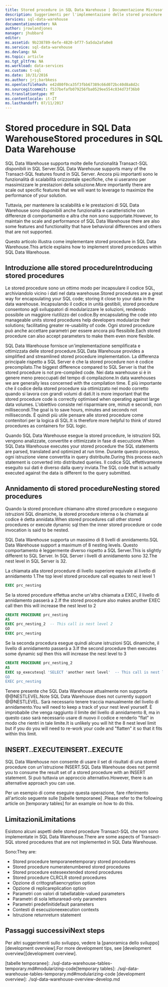 ```yaml
---
title: Stored procedure in SQL Data Warehouse | Documentazione Microsoft
description: Suggerimenti per l'implementazione delle stored procedure in Azure SQL Data Warehouse per lo sviluppo di soluzioni.
services: sql-data-warehouse
documentationcenter: NA
author: jrowlandjones
manager: jhubbard
editor: 
ms.assetid: 9b238789-6efe-4820-bf77-5a5da2afa0e8
ms.service: sql-data-warehouse
ms.devlang: NA
ms.topic: article
ms.tgt_pltfrm: NA
ms.workload: data-services
ms.custom: t-sql
ms.date: 10/31/2016
ms.author: jrj;barbkess
ms.openlocfilehash: e42d80f0ca35f3fbb67389c66d072bc40d8a8d2c
ms.sourcegitcommit: f537befafb079256fba0529ee554c034d73f36b0
ms.translationtype: MT
ms.contentlocale: it-IT
ms.lasthandoff: 07/11/2017
---
```

# <a name="stored-procedures-in-sql-data-warehouse"></a><span data-ttu-id="77a49-103">Stored procedure in SQL Data Warehouse</span><span class="sxs-lookup"><span data-stu-id="77a49-103">Stored procedures in SQL Data Warehouse</span></span>
<span data-ttu-id="77a49-104">SQL Data Warehouse supporta molte delle funzionalità Transact-SQL disponibili in SQL Server.</span><span class="sxs-lookup"><span data-stu-id="77a49-104">SQL Data Warehouse supports many of the Transact-SQL features found in SQL Server.</span></span> <span data-ttu-id="77a49-105">Ancora più importanti sono le funzionalità di scalabilità orizzontale specifiche, che si useranno per massimizzare le prestazioni della soluzione.</span><span class="sxs-lookup"><span data-stu-id="77a49-105">More importantly there are scale out specific features that we will want to leverage to maximize the performance of your solution.</span></span>

<span data-ttu-id="77a49-106">Tuttavia, per mantenere la scalabilità e le prestazioni di SQL Data Warehouse sono disponibili anche funzionalità e caratteristiche con differenze di comportamento e altra che non sono supportate.</span><span class="sxs-lookup"><span data-stu-id="77a49-106">However, to maintain the scale and performance of SQL Data Warehouse there are also some features and functionality that have behavioral differences and others that are not supported.</span></span>

<span data-ttu-id="77a49-107">Questo articolo illustra come implementare stored procedure in SQL Data Warehouse.</span><span class="sxs-lookup"><span data-stu-id="77a49-107">This article explains how to implement stored procedures within SQL Data Warehouse.</span></span>

## <a name="introducing-stored-procedures"></a><span data-ttu-id="77a49-108">Introduzione alle stored procedure</span><span class="sxs-lookup"><span data-stu-id="77a49-108">Introducing stored procedures</span></span>
<span data-ttu-id="77a49-109">Le stored procedure sono un ottimo modo per incapsulare il codice SQL, archiviandolo vicino i dati nel data warehouse.</span><span class="sxs-lookup"><span data-stu-id="77a49-109">Stored procedures are a great way for encapsulating your SQL code; storing it close to your data in the data warehouse.</span></span> <span data-ttu-id="77a49-110">Incapsulando il codice in unità gestibili, stored procedure consentono agli sviluppatori di modularizzare le soluzioni, rendendo possibile un maggiore riutilizzo del codice.</span><span class="sxs-lookup"><span data-stu-id="77a49-110">By encapsulating the code into manageable units stored procedures help developers modularize their solutions; facilitating greater re-usability of code.</span></span> <span data-ttu-id="77a49-111">Ogni stored procedure può anche accettare parametri per essere ancora più flessibile.</span><span class="sxs-lookup"><span data-stu-id="77a49-111">Each stored procedure can also accept parameters to make them even more flexible.</span></span>

<span data-ttu-id="77a49-112">SQL Data Warehouse fornisce un'implementazione semplificata e ottimizzata delle stored procedure.</span><span class="sxs-lookup"><span data-stu-id="77a49-112">SQL Data Warehouse provides a simplified and streamlined stored procedure implementation.</span></span> <span data-ttu-id="77a49-113">La differenza principale rispetto a SQL Server è che la stored procedure non è codice precompilato.</span><span class="sxs-lookup"><span data-stu-id="77a49-113">The biggest difference compared to SQL Server is that the stored procedure is not pre-compiled code.</span></span> <span data-ttu-id="77a49-114">Nei data warehouse si è in genere meno preoccupati del tempo di compilazione.</span><span class="sxs-lookup"><span data-stu-id="77a49-114">In data warehouses we are generally less concerned with the compilation time.</span></span> <span data-ttu-id="77a49-115">È più importante che il codice della stored procedure sia ottimizzato nel modo corretto quando si lavora con grandi volumi di dati.</span><span class="sxs-lookup"><span data-stu-id="77a49-115">It is more important that the stored procedure code is correctly optimised when operating against large data volumes.</span></span> <span data-ttu-id="77a49-116">L'obiettivo consiste nel risparmiare ore, minuti e secondi, non millisecondi.</span><span class="sxs-lookup"><span data-stu-id="77a49-116">The goal is to save hours, minutes and seconds not milliseconds.</span></span> <span data-ttu-id="77a49-117">È quindi più utile pensare alle stored procedure come contenitori per la logica di SQL.</span><span class="sxs-lookup"><span data-stu-id="77a49-117">It is therefore more helpful to think of stored procedures as containers for SQL logic.</span></span>     

<span data-ttu-id="77a49-118">Quando SQL Data Warehouse esegue la stored procedure, le istruzioni SQL vengono analizzate, convertite e ottimizzate in fase di esecuzione.</span><span class="sxs-lookup"><span data-stu-id="77a49-118">When SQL Data Warehouse executes your stored procedure the SQL statements are parsed, translated and optimized at run time.</span></span> <span data-ttu-id="77a49-119">Durante questo processo, ogni istruzione viene convertita in query distribuite.</span><span class="sxs-lookup"><span data-stu-id="77a49-119">During this process each statement is converted into distributed queries.</span></span> <span data-ttu-id="77a49-120">Il codice SQL effettivamente eseguito sui dati è diverso dalla query inviata.</span><span class="sxs-lookup"><span data-stu-id="77a49-120">The SQL code that is actually executed against the data is different to the query submitted.</span></span>

## <a name="nesting-stored-procedures"></a><span data-ttu-id="77a49-121">Annidamento di stored procedure</span><span class="sxs-lookup"><span data-stu-id="77a49-121">Nesting stored procedures</span></span>
<span data-ttu-id="77a49-122">Quando la stored procedure chiamano altre stored procedure o eseguono istruzioni SQL dinamiche, la stored procedure interna o la chiamata al codice è detta annidata.</span><span class="sxs-lookup"><span data-stu-id="77a49-122">When stored procedures call other stored procedures or execute dynamic sql then the inner stored procedure or code invocation is said to be nested.</span></span>

<span data-ttu-id="77a49-123">SQL Data Warehouse supporta un massimo di 8 livelli di annidamento.</span><span class="sxs-lookup"><span data-stu-id="77a49-123">SQL Data Warehouse support a maximum of 8 nesting levels.</span></span> <span data-ttu-id="77a49-124">Questo comportamento è leggermente diverso rispetto a SQL Server.</span><span class="sxs-lookup"><span data-stu-id="77a49-124">This is slightly different to SQL Server.</span></span> <span data-ttu-id="77a49-125">In SQL Server i livelli di annidamento sono 32.</span><span class="sxs-lookup"><span data-stu-id="77a49-125">The nest level in SQL Server is 32.</span></span>

<span data-ttu-id="77a49-126">La chiamata alla stored procedure di livello superiore equivale al livello di annidamento 1.</span><span class="sxs-lookup"><span data-stu-id="77a49-126">The top level stored procedure call equates to nest level 1</span></span>

```sql
EXEC prc_nesting
```
<span data-ttu-id="77a49-127">Se la stored procedure effettua anche un'altra chiamata a EXEC, il livello di annidamento passerà a 2.</span><span class="sxs-lookup"><span data-stu-id="77a49-127">If the stored procedure also makes another EXEC call then this will increase the nest level to 2</span></span>

```sql
CREATE PROCEDURE prc_nesting
AS
EXEC prc_nesting_2  -- This call is nest level 2
GO
EXEC prc_nesting
```
<span data-ttu-id="77a49-128">Se la seconda procedura esegue quindi alcune istruzioni SQL dinamiche, il livello di annidamento passerà a 3.</span><span class="sxs-lookup"><span data-stu-id="77a49-128">If the second procedure then executes some dynamic sql then this will increase the nest level to 3</span></span>

```sql
CREATE PROCEDURE prc_nesting_2
AS
EXEC sp_executesql 'SELECT 'another nest level'  -- This call is nest level 2
GO
EXEC prc_nesting
```

<span data-ttu-id="77a49-129">Tenere presente che SQL Data Warehouse attualmente non supporta @@NESTLEVEL.</span><span class="sxs-lookup"><span data-stu-id="77a49-129">Note SQL Data Warehouse does not currently support @@NESTLEVEL.</span></span> <span data-ttu-id="77a49-130">Sarà necessario tenere traccia manualmente del livello di annidamento.</span><span class="sxs-lookup"><span data-stu-id="77a49-130">You will need to keep a track of your nest level yourself.</span></span> <span data-ttu-id="77a49-131">È improbabile che venga raggiunto il limite del livello di annidamento 8, ma in questo caso sarà necessario usare di nuovo il codice e renderlo "flat" in modo che rientri in tale limite.</span><span class="sxs-lookup"><span data-stu-id="77a49-131">It is unlikely you will hit the 8 nest level limit but if you do you will need to re-work your code and "flatten" it so that it fits within this limit.</span></span>

## <a name="insertexecute"></a><span data-ttu-id="77a49-132">INSERT..EXECUTE</span><span class="sxs-lookup"><span data-stu-id="77a49-132">INSERT..EXECUTE</span></span>
<span data-ttu-id="77a49-133">SQL Data Warehouse non consente di usare il set di risultati di una stored procedure con un'istruzione INSERT.</span><span class="sxs-lookup"><span data-stu-id="77a49-133">SQL Data Warehouse does not permit you to consume the result set of a stored procedure with an INSERT statement.</span></span> <span data-ttu-id="77a49-134">Si può tuttavia un approccio alternativo.</span><span class="sxs-lookup"><span data-stu-id="77a49-134">However, there is an alternative approach you can use.</span></span>

<span data-ttu-id="77a49-135">Per un esempio di come eseguire questa operazione, fare riferimento all'articolo seguente sulle [tabelle temporanee] .</span><span class="sxs-lookup"><span data-stu-id="77a49-135">Please refer to the following article on [temporary tables] for an example on how to do this.</span></span>

## <a name="limitations"></a><span data-ttu-id="77a49-136">Limitazioni</span><span class="sxs-lookup"><span data-stu-id="77a49-136">Limitations</span></span>
<span data-ttu-id="77a49-137">Esistono alcuni aspetti delle stored procedure Transact-SQL che non sono implementate in SQL Data Warehouse.</span><span class="sxs-lookup"><span data-stu-id="77a49-137">There are some aspects of Transact-SQL stored procedures that are not implemented in SQL Data Warehouse.</span></span>

<span data-ttu-id="77a49-138">Sono:</span><span class="sxs-lookup"><span data-stu-id="77a49-138">They are:</span></span>

* <span data-ttu-id="77a49-139">Stored procedure temporanee</span><span class="sxs-lookup"><span data-stu-id="77a49-139">temporary stored procedures</span></span>
* <span data-ttu-id="77a49-140">Stored procedure numerate</span><span class="sxs-lookup"><span data-stu-id="77a49-140">numbered stored procedures</span></span>
* <span data-ttu-id="77a49-141">Stored procedure estese</span><span class="sxs-lookup"><span data-stu-id="77a49-141">extended stored procedures</span></span>
* <span data-ttu-id="77a49-142">Stored procedure CLR</span><span class="sxs-lookup"><span data-stu-id="77a49-142">CLR stored procedures</span></span>
* <span data-ttu-id="77a49-143">Opzione di crittografia</span><span class="sxs-lookup"><span data-stu-id="77a49-143">encryption option</span></span>
* <span data-ttu-id="77a49-144">Opzione di replica</span><span class="sxs-lookup"><span data-stu-id="77a49-144">replication option</span></span>
* <span data-ttu-id="77a49-145">Parametri con valori di tabella</span><span class="sxs-lookup"><span data-stu-id="77a49-145">table-valued parameters</span></span>
* <span data-ttu-id="77a49-146">Parametri di sola lettura</span><span class="sxs-lookup"><span data-stu-id="77a49-146">read-only parameters</span></span>
* <span data-ttu-id="77a49-147">Parametri predefiniti</span><span class="sxs-lookup"><span data-stu-id="77a49-147">default parameters</span></span>
* <span data-ttu-id="77a49-148">Contesti di esecuzione</span><span class="sxs-lookup"><span data-stu-id="77a49-148">execution contexts</span></span>
* <span data-ttu-id="77a49-149">Istruzione return</span><span class="sxs-lookup"><span data-stu-id="77a49-149">return statement</span></span>

## <a name="next-steps"></a><span data-ttu-id="77a49-150">Passaggi successivi</span><span class="sxs-lookup"><span data-stu-id="77a49-150">Next steps</span></span>
<span data-ttu-id="77a49-151">Per altri suggerimenti sullo sviluppo, vedere la [panoramica dello sviluppo][development overview].</span><span class="sxs-lookup"><span data-stu-id="77a49-151">For more development tips, see [development overview][development overview].</span></span>

<!--Image references-->

<!--Article references-->
<span data-ttu-id="77a49-152">[tabelle temporanee]: ./sql-data-warehouse-tables-temporary.md#modularizing-code</span><span class="sxs-lookup"><span data-stu-id="77a49-152">[temporary tables]: ./sql-data-warehouse-tables-temporary.md#modularizing-code</span></span>
[development overview]: ./sql-data-warehouse-overview-develop.md

<!--MSDN references-->
[nest level]: https://msdn.microsoft.com/library/ms187371.aspx

<!--Other Web references-->
